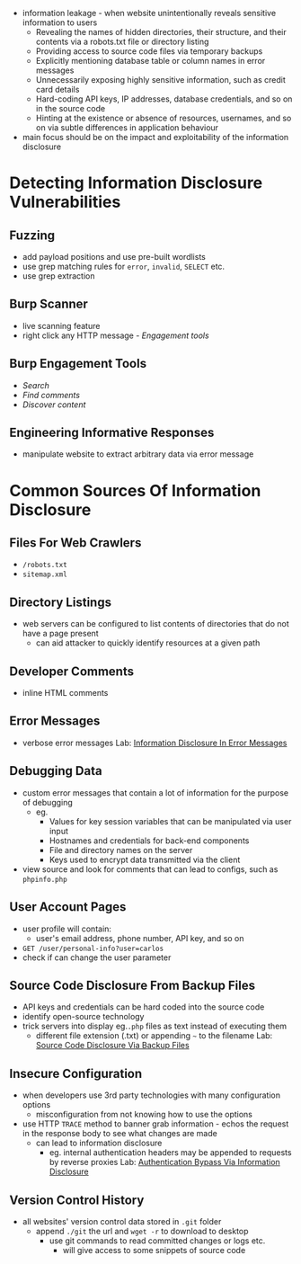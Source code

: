 - information leakage - when website unintentionally reveals sensitive information to users
    - Revealing the names of hidden directories, their structure, and their contents via a robots.txt file or directory listing
    - Providing access to source code files via temporary backups
    - Explicitly mentioning database table or column names in error messages
    - Unnecessarily exposing highly sensitive information, such as credit card details
    - Hard-coding API keys, IP addresses, database credentials, and so on in the source code
    - Hinting at the existence or absence of resources, usernames, and so on via subtle differences in application behaviour
- main focus should be on the impact and exploitability of the information disclosure
# Detecting Information Disclosure Vulnerabilities
## Fuzzing 
- add  payload positions and use pre-built wordlists
- use grep matching rules for `error`, `invalid`, `SELECT` etc.
- use grep extraction 
## Burp Scanner
- live scanning feature
- right click any HTTP message - *Engagement tools*
## Burp Engagement Tools
- *Search*
- *Find comments*
- *Discover content*
## Engineering Informative Responses
- manipulate website to extract arbitrary data via error message
# Common Sources Of Information Disclosure
## Files For Web Crawlers 
- `/robots.txt`
- `sitemap.xml`
## Directory Listings
- web servers can be configured to list contents of directories that do not have a page present
	- can aid attacker to quickly identify resources at a given path
## Developer Comments
- inline HTML comments 
## Error Messages
- verbose error messages 
Lab: [Information Disclosure In Error Messages](../../../../writeups/portswigger/Information%20Disclosure%20In%20Error%20Messages.md)
## Debugging Data 
- custom error messages that contain a lot of information for the purpose of debugging
	- eg. 
		- Values for key session variables that can be manipulated via user input
		- Hostnames and credentials for back-end components
		- File and directory names on the server
		- Keys used to encrypt data transmitted via the client
- view source and look for comments that can lead to configs, such as `phpinfo.php`
## User Account Pages 
- user profile will contain:
	- user's email address, phone number, API key, and so on
- `GET /user/personal-info?user=carlos`
- check if can change the user parameter
## Source Code Disclosure From Backup Files
- API keys and credentials can be hard coded into the source code
- identify open-source technology
- trick servers into display eg.`.php` files as text instead of executing them
	- different file extension (.txt) or appending `~` to the filename
Lab: [Source Code Disclosure Via Backup Files](../../../../writeups/portswigger/Source%20Code%20Disclosure%20Via%20Backup%20Files.md)
## Insecure Configuration 
- when developers use 3rd party technologies with many configuration options
	- misconfiguration from not knowing how to use the options 
- use HTTP `TRACE` method to banner grab information - echos the request in the response body to see what changes are made
	- can lead to information disclosure
		- eg. internal authentication headers may be appended to requests by reverse proxies
Lab: [Authentication Bypass Via Information Disclosure](../../../../writeups/portswigger/Authentication%20Bypass%20Via%20Information%20Disclosure.md)
## Version Control History
- all websites' version control data stored in `.git` folder
	- append `./git` the url and `wget -r` to download to desktop
		- use git commands  to read committed changes or logs etc.
			- will give access to some snippets of source code